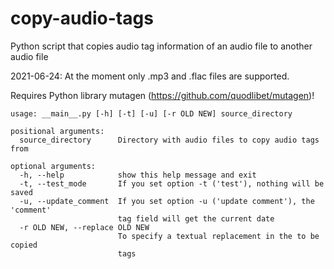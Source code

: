 # copy-audio-tags

Python script that copies audio tag information of an audio file to another audio file

2021-06-24: At the moment only .mp3 and .flac files are supported.

Requires Python library mutagen (https://github.com/quodlibet/mutagen)!

```
usage: __main__.py [-h] [-t] [-u] [-r OLD NEW] source_directory

positional arguments:
  source_directory      Directory with audio files to copy audio tags from

optional arguments:
  -h, --help            show this help message and exit
  -t, --test_mode       If you set option -t ('test'), nothing will be saved
  -u, --update_comment  If you set option -u ('update comment'), the 'comment'
                        tag field will get the current date
  -r OLD NEW, --replace OLD NEW
                        To specify a textual replacement in the to be copied
                        tags
```

